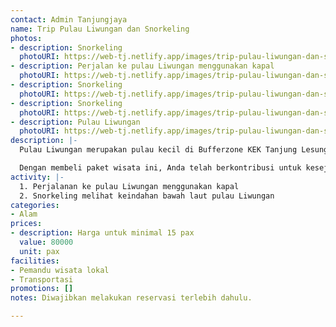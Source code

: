 ```yaml
---
contact: Admin Tanjungjaya
name: Trip Pulau Liwungan dan Snorkeling
photos:
- description: Snorkeling
  photoURI: https://web-tj.netlify.app/images/trip-pulau-liwungan-dan-snorkeling-1.jpg
- description: Perjalan ke pulau Liwungan menggunakan kapal
  photoURI: https://web-tj.netlify.app/images/trip-pulau-liwungan-dan-snorkeling-2.jpg
- description: Snorkeling
  photoURI: https://web-tj.netlify.app/images/trip-pulau-liwungan-dan-snorkeling-3.jpg
- description: Snorkeling
  photoURI: https://web-tj.netlify.app/images/trip-pulau-liwungan-dan-snorkeling-4.jpg
- description: Pulau Liwungan
  photoURI: https://web-tj.netlify.app/images/trip-pulau-liwungan-dan-snorkeling-5.png
description: |-
  Pulau Liwungan merupakan pulau kecil di Bufferzone KEK Tanjung Lesung, tepatnya di desa Citeureup. Keindahan pulau dan bawah lautnya menjadi daya tarik yang selalu dicari oleh para wisatawan. Nikmati petualangan seru menjelajah dan snorkeling di pulau Liwungan bersama pemandu wisata lokal.

  Dengan membeli paket wisata ini, Anda telah berkontribusi untuk kesejahteraan warga desa kami.
activity: |-
  1. Perjalanan ke pulau Liwungan menggunakan kapal
  2. Snorkeling melihat keindahan bawah laut pulau Liwungan
categories:
- Alam
prices:
- description: Harga untuk minimal 15 pax
  value: 80000
  unit: pax
facilities:
- Pemandu wisata lokal
- Transportasi
promotions: []
notes: Diwajibkan melakukan reservasi terlebih dahulu.

---
```

